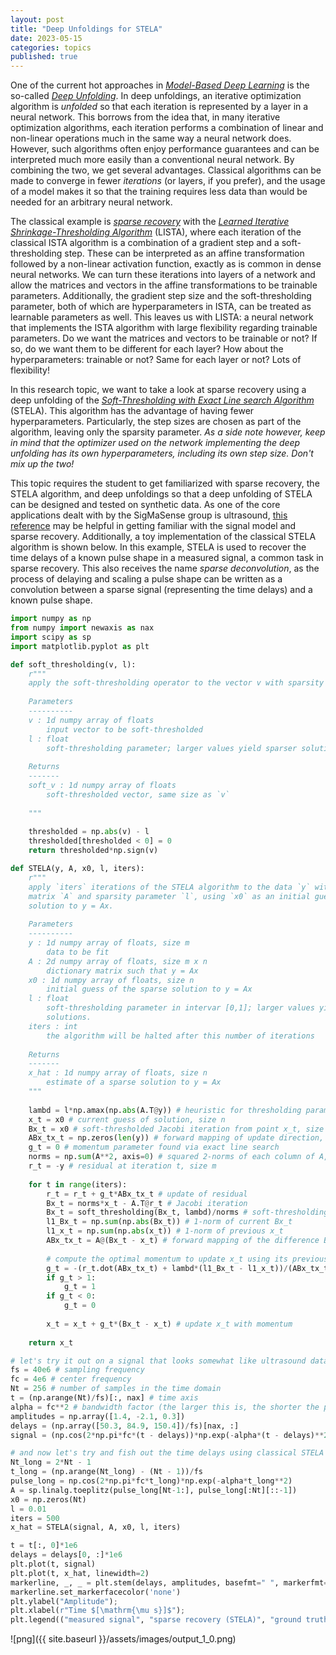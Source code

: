 ```yaml
---
layout: post
title: "Deep Unfoldings for STELA"
date: 2023-05-15
categories: topics
published: true
---
```


One of the current hot approaches in [*Model-Based Deep Learning*](http://128.84.4.34/pdf/2012.08405) is the so-called [*Deep Unfolding*](https://arxiv.org/pdf/1912.10557.pdf). In deep unfoldings, an iterative optimization algorithm is *unfolded* so that each iteration is represented by a layer in a neural network. This borrows from the idea that, in many iterative optimization algorithms, each iteration performs a combination of linear and non-linear operations much in the same way a neural network does. However, such algorithms often enjoy performance guarantees and can be interpreted much more easily than a conventional neural network. By combining the two, we get several advantages. Classical algorithms can be made to converge in fewer *iterations* (or layers, if you prefer), and the usage of a model makes it so that the training requires less data than would be needed for an arbitrary neural network.

The classical example is [*sparse recovery*](https://scholar.archive.org/work/sfwhs6zvljbapb4orj4aqosesq/access/wayback/https://ieeexplore.ieee.org/ielx7/6287639/8600701/08577023.pdf) with the [*Learned Iterative Shrinkage-Thresholding Algorithm*](https://dl.acm.org/doi/abs/10.5555/3104322.3104374) (LISTA), where each iteration of the classical ISTA algorithm is a combination of a gradient step and a soft-thresholding step. These can be interpreted as an affine transformation followed by a non-linear activation function, exactly as is common in dense neural networks. We can turn these iterations into layers of a network and allow the matrices and vectors in the affine transformations to be trainable parameters. Additionally, the gradient step size and the soft-thresholding parameter, both of which are hyperparameters in ISTA, can be treated as learnable parameters as well. This leaves us with LISTA: a neural network that implements the ISTA algorithm with large flexibility regarding trainable parameters. Do we want the matrices and vectors to be trainable or not? If so, do we want them to be different for each layer? How about the hyperparameters: trainable or not? Same for each layer or not? Lots of flexibility!

In this research topic, we want to take a look at sparse recovery using a deep unfolding of the [*Soft-Thresholding with Exact Line search Algorithm*](https://core.ac.uk/download/pdf/141495087.pdf) (STELA). This algorithm has the advantage of having fewer hyperparameters. Particularly, the step sizes are chosen as part of the algorithm, leaving only the sparsity parameter. *As a side note however, keep in mind that the optimizer used on the network implementing the deep unfolding has its own hyperparameters, including its own step size. Don't mix up the two!* 

This topic requires the student to get familiarized with sparse recovery, the STELA algorithm, and deep unfoldings so that a deep unfolding of STELA can be designed and tested on synthetic data. As one of the core applications dealt with by the SigMaSense group is ultrasound, [this reference](https://link.springer.com/content/pdf/10.1007/s10921-012-0138-8.pdf) may be helpful in getting familiar with the signal model and sparse recovery. Additionally, a toy implementation of the classical STELA algorithm is shown below. In this example, STELA is used to recover the time delays of a known pulse shape in a measured signal, a common task in sparse recovery. This also receives the name *sparse deconvolution*, as the process of delaying and scaling a pulse shape can be written as a convolution between a sparse signal (representing the time delays) and a known pulse shape.


```python
import numpy as np
from numpy import newaxis as nax
import scipy as sp
import matplotlib.pyplot as plt

def soft_thresholding(v, l):
    r"""
    apply the soft-thresholding operator to the vector v with sparsity parameter l
    
    Parameters
    ----------
    v : 1d numpy array of floats
        input vector to be soft-thresholded
    l : float
        soft-thresholding parameter; larger values yield sparser solutions
    
    Returns
    -------
    soft_v : 1d numpy array of floats
        soft-thresholded vector, same size as `v`
    
    """
    
    thresholded = np.abs(v) - l
    thresholded[thresholded < 0] = 0
    return thresholded*np.sign(v)

def STELA(y, A, x0, l, iters):
    r"""
    apply `iters` iterations of the STELA algorithm to the data `y` with dictionary
    matrix `A` and sparsity parameter `l`, using `x0` as an initial guess of the sparse
    solution to y = Ax.
    
    Parameters
    ----------
    y : 1d numpy array of floats, size m
        data to be fit
    A : 2d numpy array of floats, size m x n
        dictionary matrix such that y = Ax
    x0 : 1d numpy array of floats, size n
        initial guess of the sparse solution to y = Ax
    l : float
        soft-thresholding parameter in intervar [0,1]; larger values yield sparser
        solutions.
    iters : int
        the algorithm will be halted after this number of iterations
    
    Returns
    -------
    x_hat : 1d numpy array of floats, size n
        estimate of a sparse solution to y = Ax
    """
    
    lambd = l*np.amax(np.abs(A.T@y)) # heuristic for thresholding parameter
    x_t = x0 # current guess of solution, size n
    Bx_t = x0 # soft-thresholded Jacobi iteration from point x_t, size n
    ABx_tx_t = np.zeros(len(y)) # forward mapping of update direction, size m
    g_t = 0 # momentum parameter found via exact line search
    norms = np.sum(A**2, axis=0) # squared 2-norms of each column of A, size n
    r_t = -y # residual at iteration t, size m
    
    for t in range(iters):
        r_t = r_t + g_t*ABx_tx_t # update of residual
        Bx_t = norms*x_t - A.T@r_t # Jacobi iteration
        Bx_t = soft_thresholding(Bx_t, lambd)/norms # soft-thresholding and rescaling
        l1_Bx_t = np.sum(np.abs(Bx_t)) # 1-norm of current Bx_t
        l1_x_t = np.sum(np.abs(x_t)) # 1-norm of previous x_t
        ABx_tx_t = A@(Bx_t - x_t) # forward mapping of the difference Bx_t - x_t
        
        # compute the optimal momentum to update x_t using its previous value and Bx_t
        g_t = -(r_t.dot(ABx_tx_t) + lambd*(l1_Bx_t - l1_x_t))/(ABx_tx_t.dot(ABx_tx_t))
        if g_t > 1:
            g_t = 1
        if g_t < 0:
            g_t = 0
        
        x_t = x_t + g_t*(Bx_t - x_t) # update x_t with momentum
    
    return x_t

# let's try it out on a signal that looks somewhat like ultrasound data
fs = 40e6 # sampling frequency
fc = 4e6 # center frequency
Nt = 256 # number of samples in the time domain
t = (np.arange(Nt)/fs)[:, nax] # time axis
alpha = fc**2 # bandwidth factor (the larger this is, the shorter the pulse duration)
amplitudes = np.array([1.4, -2.1, 0.3])
delays = (np.array([50.3, 84.9, 150.4])/fs)[nax, :]
signal = (np.cos(2*np.pi*fc*(t - delays))*np.exp(-alpha*(t - delays)**2))@amplitudes

# and now let's try and fish out the time delays using classical STELA
Nt_long = 2*Nt - 1
t_long = (np.arange(Nt_long) - (Nt - 1))/fs
pulse_long = np.cos(2*np.pi*fc*t_long)*np.exp(-alpha*t_long**2)
A = sp.linalg.toeplitz(pulse_long[Nt-1:], pulse_long[:Nt][::-1])
x0 = np.zeros(Nt)
l = 0.01
iters = 500
x_hat = STELA(signal, A, x0, l, iters)

t = t[:, 0]*1e6
delays = delays[0, :]*1e6
plt.plot(t, signal)
plt.plot(t, x_hat, linewidth=2)
markerline, _, _ = plt.stem(delays, amplitudes, basefmt=" ", markerfmt="s", linefmt="g--")
markerline.set_markerfacecolor('none')
plt.ylabel("Amplitude");
plt.xlabel(r"Time $[\mathrm{\mu s}]$");
plt.legend(("measured signal", "sparse recovery (STELA)", "ground truth"));

```


    
![png]({{ site.baseurl }}/assets/images/output_1_0.png)
    

